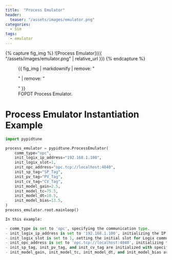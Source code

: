 ```yaml
---
title:  "Process Emulator"
header:
  teaser: "/assets/images/emulator.png"
categories: 
  - Sim
tags:
  - emulator
---
```


{% capture fig_img %}
![Process Emulator]({{ "/assets/images/emulator.png" | relative_url }})
{% endcapture %}

<figure>
  {{ fig_img | markdownify | remove: "<p>" | remove: "</p>" }}
  <figcaption>FOPDT Process Emulator.</figcaption>
</figure> 

# Process Emulator Instantiation Example

```python
import pypidtune

process_emulator = pypidtune.ProcessEmulator(
    comm_type="opc",
    init_logix_ip_address="192.168.1.100",
    init_logix_slot=1,
    init_opc_address="opc.tcp://localhost:4840",
    init_sp_tag="SP_Tag",
    init_pv_tag="PV_Tag",
    init_cv_tag="CV_Tag",
    init_model_gain=2.5,
    init_model_tc=75.5,
    init_model_dt=10.5,
    init_model_bias=13.5,
)
process_emulator.root.mainloop()

In this example:

- comm_type is set to 'opc', specifying the communication type.
- init_logix_ip_address is set to '192.168.1.100', initializing the IP address for Logix communication.
- init_logix_slot is set to 1, setting the initial slot for Logix communication.
- init_opc_address is set to 'opc.tcp://localhost:4840', initializing the address for OPC communication.
- init_sp_tag, init_pv_tag, and init_cv_tag are initialized with specific tags for setpoint, process variable, and control variable.
- init_model_gain, init_model_tc, init_model_dt, and init_model_bias are initialized with default values for the process model.
